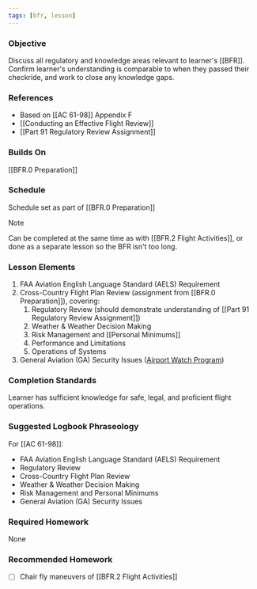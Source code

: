```yaml
---
tags: [bfr, lesson]
---
```

### Objective
Discuss all regulatory and knowledge areas relevant to learner's [[BFR]]. Confirm learner's understanding is comparable to when they passed their checkride, and work to close any knowledge gaps.

### References
- Based on [[AC 61-98]] Appendix F
- [[Conducting an Effective Flight Review]]
- [[Part 91 Regulatory Review Assignment]]

### Builds On
[[BFR.0 Preparation]]

### Schedule
Schedule set as part of [[BFR.0 Preparation]]

> [!note] 
> Can be completed at the same time as with [[BFR.2 Flight Activities]], or done as a separate lesson so the BFR isn't too long.

### Lesson Elements
1. FAA Aviation English Language Standard (AELS) Requirement
2. Cross-Country Flight Plan Review (assignment from [[BFR.0 Preparation]]), covering:
	1. Regulatory Review (should demonstrate understanding of [[Part 91 Regulatory Review Assignment]])
	2. Weather & Weather Decision Making
	3. Risk Management and [[Personal Minimums]]
	4. Performance and Limitations
	5. Operations of Systems
3. General Aviation (GA) Security Issues ([Airport Watch Program](https://www.aopa.org/advocacy/airports-and-airspace/security-and-borders/airport-watch-security))

### Completion Standards
Learner has sufficient knowledge for safe, legal, and proficient flight operations.

### Suggested Logbook Phraseology
For [[AC 61-98]]:
- FAA Aviation English Language Standard (AELS) Requirement
- Regulatory Review
- Cross-Country Flight Plan Review
- Weather & Weather Decision Making
- Risk Management and Personal Minimums
- General Aviation (GA) Security Issues

### Required Homework
None

### Recommended Homework 
- [ ] Chair fly maneuvers of [[BFR.2 Flight Activities]]